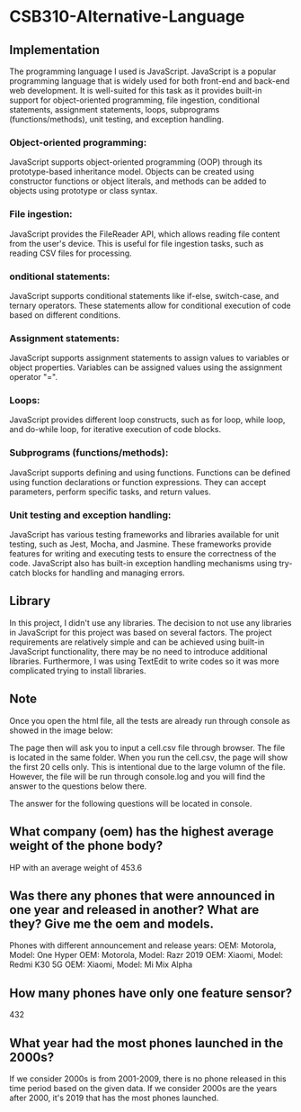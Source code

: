 # CSB310-Alternative-Language

## Implementation
The programming language I used is JavaScript. JavaScript is a popular programming language that is widely used for both front-end and back-end web development. It is well-suited for this task as it provides built-in support for object-oriented programming, file ingestion, conditional statements, assignment statements, loops, subprograms (functions/methods), unit testing, and exception handling.

### Object-oriented programming:
JavaScript supports object-oriented programming (OOP) through its prototype-based inheritance model. Objects can be created using constructor functions or object literals, and methods can be added to objects using prototype or class syntax.

### File ingestion:
JavaScript provides the FileReader API, which allows reading file content from the user's device. This is useful for file ingestion tasks, such as reading CSV files for processing.

### onditional statements:
JavaScript supports conditional statements like if-else, switch-case, and ternary operators. These statements allow for conditional execution of code based on different conditions.

### Assignment statements:
JavaScript supports assignment statements to assign values to variables or object properties. Variables can be assigned values using the assignment operator "=".

### Loops:
JavaScript provides different loop constructs, such as for loop, while loop, and do-while loop, for iterative execution of code blocks.

### Subprograms (functions/methods):
JavaScript supports defining and using functions. Functions can be defined using function declarations or function expressions. They can accept parameters, perform specific tasks, and return values.

### Unit testing and exception handling:
JavaScript has various testing frameworks and libraries available for unit testing, such as Jest, Mocha, and Jasmine. These frameworks provide features for writing and executing tests to ensure the correctness of the code. JavaScript also has built-in exception handling mechanisms using try-catch blocks for handling and managing errors.

## Library
In this project, I didn't use any libraries. The decision to not use any libraries in JavaScript for this project was based on several factors. The project requirements are relatively simple and can be achieved using built-in JavaScript functionality, there may be no need to introduce additional libraries. Furthermore, I was using TextEdit to write codes so it was more complicated trying to install libraries.

## Note
Once you open the html file, all the tests are already run through console as showed in the image below:


The page then will ask you to input a cell.csv file through browser. The file is located in the same folder. When you run the cell.csv, the page will show the first 20 cells only. This is intentional due to the large volumn of the file. However, the file will be run through console.log and you will find the answer to the questions below there.

The answer for the following questions will be located in console.  
## What company (oem) has the highest average weight of the phone body?
HP with an average weight of 453.6

## Was there any phones that were announced in one year and released in another? What are they? Give me the oem and models.

Phones with different announcement and release years: 
OEM: Motorola, Model: One Hyper 
OEM: Motorola, Model: Razr 2019 
OEM: Xiaomi, Model: Redmi K30 5G 
OEM: Xiaomi, Model: Mi Mix Alpha 

## How many phones have only one feature sensor?
432 

## What year had the most phones launched in the 2000s? 
If we consider 2000s is from 2001-2009, there is no phone released in this time period based on the given data. If we consider 2000s are the years after 2000, it's 2019 that has the most phones launched.
